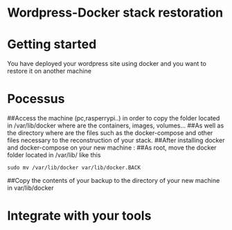 # Wordpress-Docker stack restoration

# Getting started
You have deployed your wordpress site using docker and you want to restore it on another machine

# Pocessus
##Access the machine (pc,rasperrypi..) in order to copy the folder located in /var/lib/docker where are the containers, images, volumes... 
##As well as the directory where are the files such as the docker-compose and other files necessary to the reconstruction of your stack.
##After installing docker and docker-compose on your new machine :
##As root, move the docker folder located in /var/lib/ like this
```
sudo mv /var/lib/docker var/lib/docker.BACK
```
##Copy the contents of your backup to the directory of your new machine in var/lib/docker 
# Integrate with your tools

